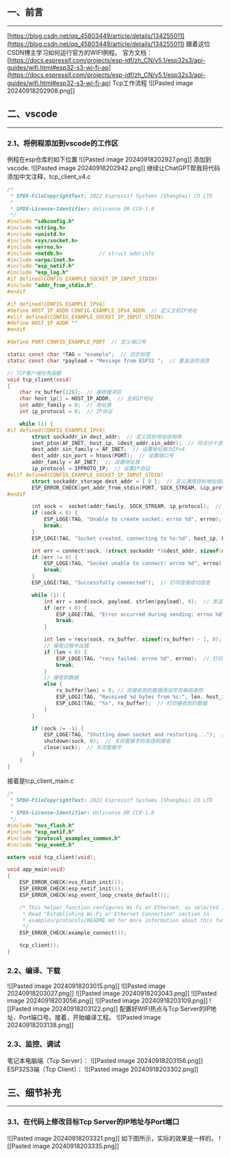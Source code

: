 ## 一、前言
---
[https://blog.csdn.net/qq_45803449/article/details/134255011](https://blog.csdn.net/qq_45803449/article/details/134255011)
跟着这位CSDN博主学习如何运行官方的WIFI例程。
官方文档：[https://docs.espressif.com/projects/esp-idf/zh_CN/v5.1/esp32s3/api-guides/wifi.html#esp32-s3-wi-fi-ap](https://docs.espressif.com/projects/esp-idf/zh_CN/v5.1/esp32s3/api-guides/wifi.html#esp32-s3-wi-fi-ap)
Tcp工作流程
![[Pasted image 20240918202908.png]]


## 二、vscode
---
### 2.1、将例程添加到vscode的工作区
例程在esp仓库的如下位置
![[Pasted image 20240918202927.png]]
添加到vscode.
![[Pasted image 20240918202942.png]]
继续让ChatGPT帮我将代码添加中文注释，tcp_client_v4.c

```c
/*
 * SPDX-FileCopyrightText: 2022 Espressif Systems (Shanghai) CO LTD
 *
 * SPDX-License-Identifier: Unlicense OR CC0-1.0
 */
#include "sdkconfig.h"
#include <string.h>
#include <unistd.h>
#include <sys/socket.h>
#include <errno.h>
#include <netdb.h>            // struct addrinfo
#include <arpa/inet.h>
#include "esp_netif.h"
#include "esp_log.h"
#if defined(CONFIG_EXAMPLE_SOCKET_IP_INPUT_STDIN)
#include "addr_from_stdin.h"
#endif

#if defined(CONFIG_EXAMPLE_IPV4)
#define HOST_IP_ADDR CONFIG_EXAMPLE_IPV4_ADDR  // 定义主机IP地址
#elif defined(CONFIG_EXAMPLE_SOCKET_IP_INPUT_STDIN)
#define HOST_IP_ADDR ""
#endif

#define PORT CONFIG_EXAMPLE_PORT  // 定义端口号

static const char *TAG = "example";  // 日志标签
static const char *payload = "Message from ESP32 ";  // 要发送的消息

// TCP客户端任务函数
void tcp_client(void)
{
    char rx_buffer[128];  // 接收缓冲区
    char host_ip[] = HOST_IP_ADDR;  // 主机IP地址
    int addr_family = 0;  // 地址族
    int ip_protocol = 0;  // IP协议

    while (1) {
#if defined(CONFIG_EXAMPLE_IPV4)
        struct sockaddr_in dest_addr;  // 定义目标地址结构体
        inet_pton(AF_INET, host_ip, &dest_addr.sin_addr);  // 将点分十进制IP地址转换为二进制形式
        dest_addr.sin_family = AF_INET;  // 设置地址族为IPv4
        dest_addr.sin_port = htons(PORT);  // 设置端口号
        addr_family = AF_INET;  // 设置地址族
        ip_protocol = IPPROTO_IP;  // 设置IP协议
#elif defined(CONFIG_EXAMPLE_SOCKET_IP_INPUT_STDIN)
        struct sockaddr_storage dest_addr = { 0 };  // 定义通用目标地址结构体
        ESP_ERROR_CHECK(get_addr_from_stdin(PORT, SOCK_STREAM, &ip_protocol, &addr_family, &dest_addr));  // 从标准输入获取IP地址
#endif

        int sock =  socket(addr_family, SOCK_STREAM, ip_protocol);  // 创建TCP套接字
        if (sock < 0) {
            ESP_LOGE(TAG, "Unable to create socket: errno %d", errno);  // 打印创建套接字失败的错误信息
            break;
        }
        ESP_LOGI(TAG, "Socket created, connecting to %s:%d", host_ip, PORT);  // 打印创建套接字成功信息

        int err = connect(sock, (struct sockaddr *)&dest_addr, sizeof(dest_addr));  // 连接到目标地址
        if (err != 0) {
            ESP_LOGE(TAG, "Socket unable to connect: errno %d", errno);  // 打印连接失败的错误信息
            break;
        }
        ESP_LOGI(TAG, "Successfully connected");  // 打印连接成功信息

        while (1) {
            int err = send(sock, payload, strlen(payload), 0);  // 发送消息
            if (err < 0) {
                ESP_LOGE(TAG, "Error occurred during sending: errno %d", errno);  // 打印发送失败的错误信息
                break;
            }

            int len = recv(sock, rx_buffer, sizeof(rx_buffer) - 1, 0);  // 接收消息
            // 接收过程中出错
            if (len < 0) {
                ESP_LOGE(TAG, "recv failed: errno %d", errno);  // 打印接收失败的错误信息
                break;
            }
            // 接收到数据
            else {
                rx_buffer[len] = 0; // 将接收到的数据添加字符串结束符
                ESP_LOGI(TAG, "Received %d bytes from %s:", len, host_ip);  // 打印接收到的数据长度和来源
                ESP_LOGI(TAG, "%s", rx_buffer);  // 打印接收到的数据
            }
        }

        if (sock != -1) {
            ESP_LOGE(TAG, "Shutting down socket and restarting...");  // 打印关闭套接字并重启的信息
            shutdown(sock, 0);  // 关闭套接字的发送和接收
            close(sock);  // 关闭套接字
        }
    }
}
```

接着是tcp_client_main.c

```c
/*
 * SPDX-FileCopyrightText: 2022 Espressif Systems (Shanghai) CO LTD
 *
 * SPDX-License-Identifier: Unlicense OR CC0-1.0
 */
#include "nvs_flash.h"
#include "esp_netif.h"
#include "protocol_examples_common.h"
#include "esp_event.h"

extern void tcp_client(void);

void app_main(void)
{
    ESP_ERROR_CHECK(nvs_flash_init());
    ESP_ERROR_CHECK(esp_netif_init());
    ESP_ERROR_CHECK(esp_event_loop_create_default());

    /* This helper function configures Wi-Fi or Ethernet, as selected in menuconfig.
     * Read "Establishing Wi-Fi or Ethernet Connection" section in
     * examples/protocols/README.md for more information about this function.
     */
    ESP_ERROR_CHECK(example_connect());

    tcp_client();
}

```

### 2.2、编译、下载
![[Pasted image 20240918203015.png]]
![[Pasted image 20240918203027.png]]
![[Pasted image 20240918203043.png]]
![[Pasted image 20240918203056.png]]
![[Pasted image 20240918203109.png]]
![[Pasted image 20240918203122.png]]
配置好WIFI热点与Tcp Server的IP地址、Port端口号。接着，开始编译工程。
![[Pasted image 20240918203138.png]]
### 2.3、监控、调试
笔记本电脑端（Tcp Server）：
![[Pasted image 20240918203156.png]]
ESP32S3端（Tcp Client）：
![[Pasted image 20240918203302.png]]
## 三、细节补充
---
### 3.1、在代码上修改目标Tcp Server的IP地址与Port端口
![[Pasted image 20240918203321.png]]
如下图所示，实际的效果是一样的。
![[Pasted image 20240918203335.png]]